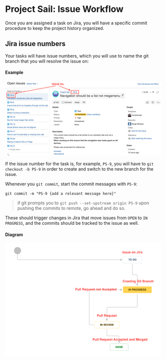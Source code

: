 # Project Sail: Issue Workflow

Once you are assigned a task on Jira, you will have a specific commit procedure to keep the project history organized.

## Jira issue numbers

Your tasks will have issue numbers, which you will use to name the git branch that you will resolve the issue on:

#### Example
![JiraIssues](img/JiraIssues.png)

If the issue number for the task is, for example, ```PS-9```, you will have to ```git checkout -b PS-9``` in order to create and switch to the new branch for the issue.

Whenever you ```git commit```, start the commit messages with ```PS-9```:

```shells
git commit -m "PS-9 {add a relevant message here}"
```

> if git prompts you to ```git push --set-upstream origin PS-9``` upon pushing the commits to remote, go ahead and do so.

These should trigger changes in Jira that move issues from ```OPEN``` to ```IN PROGRESS```, and the commits should be tracked to the issue as well.

#### Diagram
![JiraWorkflow](img/JiraWorkflow.png)
